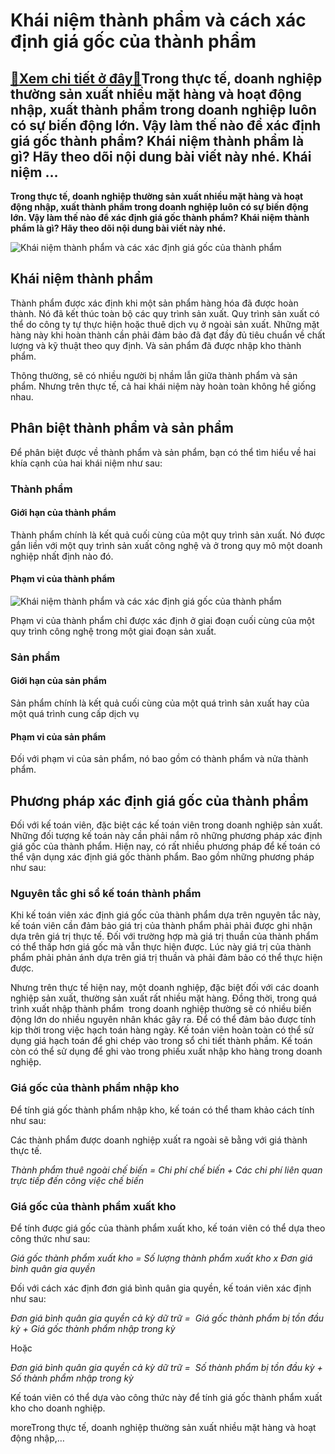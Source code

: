 Khái niệm thành phẩm và cách xác định giá gốc của thành phẩm
============================================================

[:gift:Xem chi tiết ở đây:gift:](https://hddtvn.com/khai-niem-thanh-pham-va-cach-xac-dinh-gia-goc-cua-thanh-pham/)Trong thực tế, doanh nghiệp thường sản xuất nhiều mặt hàng và hoạt động nhập, xuất thành phẩm trong doanh nghiệp luôn có sự biến động lớn. Vậy làm thế nào để xác định giá gốc thành phẩm? Khái niệm thành phẩm là gì? Hãy theo dõi nội dung bài viết này nhé. Khái niệm …
--------------------------------------------------------------------------------------------------------------------------------------------------------------------------------------------------------------------------------------------------------------------------

**Trong thực tế, doanh nghiệp thường sản xuất nhiều mặt hàng và hoạt động nhập, xuất thành phẩm trong doanh nghiệp luôn có sự biến động lớn. Vậy làm thế nào để xác định giá gốc thành phẩm? Khái niệm thành phẩm là gì? Hãy theo dõi nội dung bài viết này nhé.**


![Khái niệm thành phẩm và các xác định giá gốc của thành phẩm](https://hddtvn.com/wp-content/uploads/2021/01/Picture1.jpg)


Khái niệm thành phẩm
--------------------


Thành phẩm được xác định khi một sản phẩm hàng hóa đã được hoàn thành. Nó đã kết thúc toàn bộ các quy trình sản xuất. Quy trình sản xuất có thể do công ty tự thực hiện hoặc thuê dịch vụ ở ngoài sản xuất. Những mặt hàng này khi hoàn thành cần phải đảm bảo đã đạt đầy đủ tiêu chuẩn về chất lượng và kỹ thuật theo quy định. Và sản phẩm đã được nhập kho thành phẩm.


Thông thường, sẽ có nhiều người bị nhầm lẫn giữa thành phẩm và sản phẩm. Nhưng trên thực tế, cả hai khái niệm này hoàn toàn không hề giống nhau.


Phân biệt thành phẩm và sản phẩm
--------------------------------


Để phân biệt được về thành phẩm và sản phẩm, bạn có thể tìm hiểu về hai khía cạnh của hai khái niệm như sau:


### Thành phẩm


#### Giới hạn của thành phẩm


Thành phẩm chính là kết quả cuối cùng của một quy trình sản xuất. Nó được gắn liền với một quy trình sản xuất công nghệ và ở trong quy mô một doanh nghiệp nhất định nào đó.


#### Phạm vi của thành phẩm


![Khái niệm thành phẩm và các xác định giá gốc của thành phẩm](https://hddtvn.com/wp-content/uploads/2021/01/1526029652_20180504_144632-scaled.jpg)


Phạm vi của thành phẩm chỉ được xác định ở giai đoạn cuối cùng của một quy trình công nghệ trong một giai đoạn sản xuất.


### Sản phẩm


#### Giới hạn của sản phẩm


Sản phẩm chính là kết quả cuối cùng của một quá trình sản xuất hay của một quá trình cung cấp dịch vụ


#### Phạm vi của sản phẩm


Đối với phạm vi của sản phẩm, nó bao gồm có thành phẩm và nửa thành phẩm.


Phương pháp xác định giá gốc của thành phẩm
-------------------------------------------


Đối với kế toán viên, đặc biệt các kế toán viên trong doanh nghiệp sản xuất. Những đối tượng kế toán này cần phải nắm rõ những phương pháp xác định giá gốc của thành phẩm. Hiện nay, có rất nhiều phương pháp để kế toán có thể vận dụng xác định giá gốc thành phẩm. Bao gồm những phương pháp như sau:


### Nguyên tắc ghi sổ kế toán thành phẩm


Khi kế toán viên xác định giá gốc của thành phẩm dựa trên nguyên tắc này, kế toán viên cần đảm bảo giá trị của thành phẩm phải phải được ghi nhận dựa trên giá trị thực tế. Đối với trường hợp mà giá trị thuần của thành phẩm có thể thấp hơn giá gốc mà vẫn thực hiện được. Lúc này giá trị của thành phẩm phải phản ánh dựa trên giá trị thuần và phải đảm bảo có thể thực hiện được.


Nhưng trên thực tế hiện nay, một doanh nghiệp, đặc biệt đối với các doanh nghiệp sản xuất, thường sản xuất rất nhiều mặt hàng. Đồng thời, trong quá trình xuất nhập thành phẩm  trong doanh nghiệp thường sẽ có nhiều biến động lớn do nhiều nguyên nhân khác gây ra. Để có thể đảm bảo được tính kịp thời trong việc hạch toán hàng ngày. Kế toán viên hoàn toàn có thể sử dụng giá hạch toán để ghi chép vào trong sổ chi tiết thành phầm. Kế toán còn có thể sử dụng để ghi vào trong phiếu xuất nhập kho hàng trong doanh nghiệp.


### Giá gốc của thành phẩm nhập kho


Để tính giá gốc thành phẩm nhập kho, kế toán có thể tham khảo cách tính như sau:


Các thành phẩm được doanh nghiệp xuất ra ngoài sẽ bằng với giá thành thực tế.


*Thành phẩm thuê ngoài chế biến = Chi phí chế biến + Các chi phí liên quan trực tiếp đến công việc chế biến*


### Giá gốc của thành phẩm xuất kho


Để tính được giá gốc của thành phẩm xuất kho, kế toán viên có thể dựa theo công thức như sau:


*Giá gốc thành phẩm xuất kho = Số lượng thành phẩm xuất kho x Đơn giá bình quân gia quyền*


Đối với cách xác định đơn giá bình quân gia quyền, kế toán viên xác định như sau:


*Đơn giá bình quân gia quyền cả kỳ dữ trữ =  Giá gốc thành phẩm bị tồn đầu kỳ + Giá gốc thành phẩm nhập trong kỳ*


Hoặc


*Đơn giá bình quân gia quyền cả kỳ dữ trữ =  Số thành phẩm bị tồn đầu kỳ + Số thành phẩm nhập trong kỳ*


Kế toán viên có thể dựa vào công thức này để tính giá gốc thành phẩm xuất kho cho doanh nghiệp.


moreTrong thực tế, doanh nghiệp thường sản xuất nhiều mặt hàng và hoạt động nhập,…


